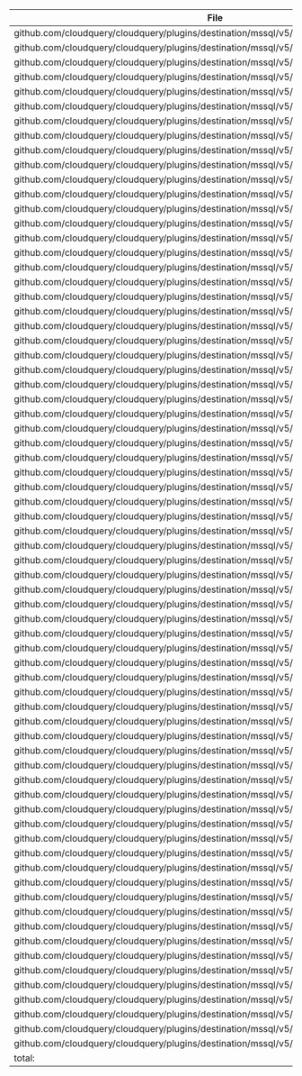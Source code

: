 | File | Function | Coverage |
| --- | --- | --- |
| github.com/cloudquery/cloudquery/plugins/destination/mssql/v5/client/changes.go:10: | unsafeChanges | 100.0% |
| github.com/cloudquery/cloudquery/plugins/destination/mssql/v5/client/changes.go:20: | needsTableDrop | 85.7% |
| github.com/cloudquery/cloudquery/plugins/destination/mssql/v5/client/client.go:30: | Close | 0.0% |
| github.com/cloudquery/cloudquery/plugins/destination/mssql/v5/client/client.go:38: | New | 73.7% |
| github.com/cloudquery/cloudquery/plugins/destination/mssql/v5/client/columns.go:12: | getTableColumns | 78.3% |
| github.com/cloudquery/cloudquery/plugins/destination/mssql/v5/client/columns.go:57: | getTablePK | 66.7% |
| github.com/cloudquery/cloudquery/plugins/destination/mssql/v5/client/delete_stale.go:11: | DeleteStale | 85.7% |
| github.com/cloudquery/cloudquery/plugins/destination/mssql/v5/client/log.go:13: | Log | 0.0% |
| github.com/cloudquery/cloudquery/plugins/destination/mssql/v5/client/log.go:17: | logErr | 0.0% |
| github.com/cloudquery/cloudquery/plugins/destination/mssql/v5/client/log.go:25: | logMSSQLError | 0.0% |
| github.com/cloudquery/cloudquery/plugins/destination/mssql/v5/client/migrate.go:15: | MigrateTables | 71.4% |
| github.com/cloudquery/cloudquery/plugins/destination/mssql/v5/client/migrate.go:52: | checkForced | 84.6% |
| github.com/cloudquery/cloudquery/plugins/destination/mssql/v5/client/migrate.go:76: | autoMigrateTable | 88.2% |
| github.com/cloudquery/cloudquery/plugins/destination/mssql/v5/client/migrate.go:107: | execStatements | 100.0% |
| github.com/cloudquery/cloudquery/plugins/destination/mssql/v5/client/read.go:12: | Read | 80.0% |
| github.com/cloudquery/cloudquery/plugins/destination/mssql/v5/client/read.go:40: | wrap | 100.0% |
| github.com/cloudquery/cloudquery/plugins/destination/mssql/v5/client/schema.go:12: | schemaTables | 75.9% |
| github.com/cloudquery/cloudquery/plugins/destination/mssql/v5/client/schema.go:58: | normalizedTables | 100.0% |
| github.com/cloudquery/cloudquery/plugins/destination/mssql/v5/client/schema.go:66: | normalizeTable | 100.0% |
| github.com/cloudquery/cloudquery/plugins/destination/mssql/v5/client/spec.go:55: | Validate | 66.7% |
| github.com/cloudquery/cloudquery/plugins/destination/mssql/v5/client/spec.go:62: | SetDefaults | 100.0% |
| github.com/cloudquery/cloudquery/plugins/destination/mssql/v5/client/spec.go:86: | Connector | 66.7% |
| github.com/cloudquery/cloudquery/plugins/destination/mssql/v5/client/spec.go:93: | JSONSchemaExtend | 0.0% |
| github.com/cloudquery/cloudquery/plugins/destination/mssql/v5/client/spec.go:98: | JSONSchemaExtend | 0.0% |
| github.com/cloudquery/cloudquery/plugins/destination/mssql/v5/client/spec/gen/main.go:13: | main | 0.0% |
| github.com/cloudquery/cloudquery/plugins/destination/mssql/v5/client/spec/gen/main.go:20: | currDir | 0.0% |
| github.com/cloudquery/cloudquery/plugins/destination/mssql/v5/client/tables.go:11: | createTable | 75.0% |
| github.com/cloudquery/cloudquery/plugins/destination/mssql/v5/client/tables.go:27: | dropTable | 75.0% |
| github.com/cloudquery/cloudquery/plugins/destination/mssql/v5/client/tables.go:43: | recreateTable | 75.0% |
| github.com/cloudquery/cloudquery/plugins/destination/mssql/v5/client/test_connection.go:21: | NewConnectionTester | 100.0% |
| github.com/cloudquery/cloudquery/plugins/destination/mssql/v5/client/transaction.go:10: | doInTx | 70.0% |
| github.com/cloudquery/cloudquery/plugins/destination/mssql/v5/client/tvp.go:13: | useTVP | 100.0% |
| github.com/cloudquery/cloudquery/plugins/destination/mssql/v5/client/tvp.go:17: | ensureTVP | 76.5% |
| github.com/cloudquery/cloudquery/plugins/destination/mssql/v5/client/tvp.go:47: | insertTVP | 83.3% |
| github.com/cloudquery/cloudquery/plugins/destination/mssql/v5/client/util.go:7: | processRows | 83.3% |
| github.com/cloudquery/cloudquery/plugins/destination/mssql/v5/client/write.go:11: | Write | 66.7% |
| github.com/cloudquery/cloudquery/plugins/destination/mssql/v5/client/write.go:18: | WriteTableBatch | 90.0% |
| github.com/cloudquery/cloudquery/plugins/destination/mssql/v5/main.go:13: | main | 0.0% |
| github.com/cloudquery/cloudquery/plugins/destination/mssql/v5/queries/columns.go:15: | AddColumn | 100.0% |
| github.com/cloudquery/cloudquery/plugins/destination/mssql/v5/queries/columns.go:23: | UpdateColumnType | 0.0% |
| github.com/cloudquery/cloudquery/plugins/destination/mssql/v5/queries/columns.go:31: | GetValueColumns | 100.0% |
| github.com/cloudquery/cloudquery/plugins/destination/mssql/v5/queries/delete_stale.go:17: | DeleteStale | 100.0% |
| github.com/cloudquery/cloudquery/plugins/destination/mssql/v5/queries/pk.go:14: | pkConstraint | 75.0% |
| github.com/cloudquery/cloudquery/plugins/destination/mssql/v5/queries/read.go:12: | Read | 100.0% |
| github.com/cloudquery/cloudquery/plugins/destination/mssql/v5/queries/record.go:15: | Record | 0.0% |
| github.com/cloudquery/cloudquery/plugins/destination/mssql/v5/queries/record.go:27: | buildValue | 0.0% |
| github.com/cloudquery/cloudquery/plugins/destination/mssql/v5/queries/record.go:89: | timeToTimestamp | 0.0% |
| github.com/cloudquery/cloudquery/plugins/destination/mssql/v5/queries/sanitize.go:9: | SanitizedTableName | 0.0% |
| github.com/cloudquery/cloudquery/plugins/destination/mssql/v5/queries/sanitize.go:13: | sanitizeID | 100.0% |
| github.com/cloudquery/cloudquery/plugins/destination/mssql/v5/queries/table_info.go:7: | AllTables | 0.0% |
| github.com/cloudquery/cloudquery/plugins/destination/mssql/v5/queries/table_info.go:11: | GetTableSchema | 0.0% |
| github.com/cloudquery/cloudquery/plugins/destination/mssql/v5/queries/table_info.go:16: | GetTablePK | 0.0% |
| github.com/cloudquery/cloudquery/plugins/destination/mssql/v5/queries/tables.go:16: | CreateTable | 100.0% |
| github.com/cloudquery/cloudquery/plugins/destination/mssql/v5/queries/tables.go:36: | DropTable | 0.0% |
| github.com/cloudquery/cloudquery/plugins/destination/mssql/v5/queries/template.go:12: | execTemplate | 100.0% |
| github.com/cloudquery/cloudquery/plugins/destination/mssql/v5/queries/tvp.go:21: | tvpProcName | 100.0% |
| github.com/cloudquery/cloudquery/plugins/destination/mssql/v5/queries/tvp.go:26: | tvpTableType | 100.0% |
| github.com/cloudquery/cloudquery/plugins/destination/mssql/v5/queries/tvp.go:31: | TVPDropProc | 100.0% |
| github.com/cloudquery/cloudquery/plugins/destination/mssql/v5/queries/tvp.go:40: | TVPDropType | 100.0% |
| github.com/cloudquery/cloudquery/plugins/destination/mssql/v5/queries/tvp.go:49: | TVPAddProc | 100.0% |
| github.com/cloudquery/cloudquery/plugins/destination/mssql/v5/queries/tvp.go:61: | TVPAddType | 100.0% |
| github.com/cloudquery/cloudquery/plugins/destination/mssql/v5/queries/tvp.go:71: | TVPQuery | 0.0% |
| github.com/cloudquery/cloudquery/plugins/destination/mssql/v5/queries/tvp.go:89: | tableTransformer | 0.0% |
| github.com/cloudquery/cloudquery/plugins/destination/mssql/v5/queries/types.go:16: | SQLType | 58.8% |
| github.com/cloudquery/cloudquery/plugins/destination/mssql/v5/queries/types.go:60: | SchemaType | 0.0% |
| github.com/cloudquery/cloudquery/plugins/destination/mssql/v5/queries/types.go:111: | columnGoType | 0.0% |
| github.com/cloudquery/cloudquery/plugins/destination/mssql/v5/queries/values.go:10: | GetRows | 90.9% |
| github.com/cloudquery/cloudquery/plugins/destination/mssql/v5/queries/values.go:29: | prealloc | 100.0% |
| github.com/cloudquery/cloudquery/plugins/destination/mssql/v5/queries/values.go:37: | getColValue | 26.9% |
| github.com/cloudquery/cloudquery/plugins/destination/mssql/v5/queries/values.go:97: | ptr | 100.0% |
| total: | (statements) | 59.2% |
